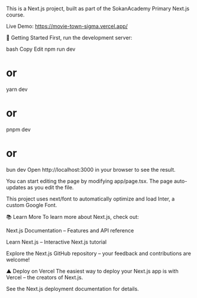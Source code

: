 This is a Next.js project, built as part of the SokanAcademy Primary Next.js course.

Live Demo: https://movie-town-sigma.vercel.app/
  
🚀 Getting Started
First, run the development server:

bash
Copy
Edit
npm run dev
# or
yarn dev
# or
pnpm dev
# or
bun dev
Open http://localhost:3000 in your browser to see the result.

You can start editing the page by modifying app/page.tsx. The page auto-updates as you edit the file.

This project uses next/font to automatically optimize and load Inter, a custom Google Font.

📚 Learn More
To learn more about Next.js, check out:

Next.js Documentation – Features and API reference

Learn Next.js – Interactive Next.js tutorial

Explore the Next.js GitHub repository – your feedback and contributions are welcome!

▲ Deploy on Vercel
The easiest way to deploy your Next.js app is with Vercel – the creators of Next.js.

See the Next.js deployment documentation for details.
